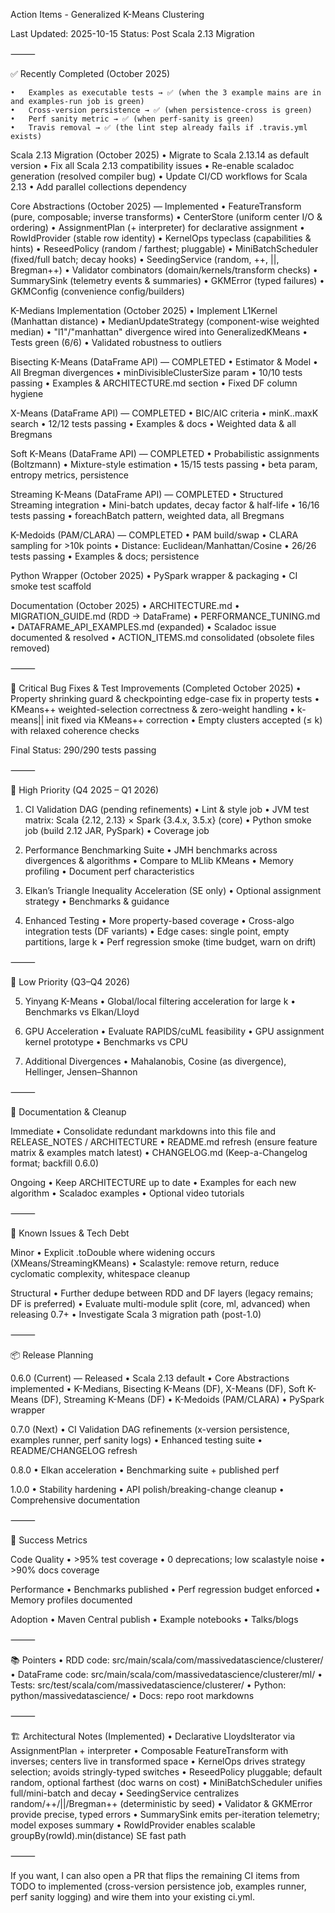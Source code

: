 Action Items - Generalized K-Means Clustering

Last Updated: 2025-10-15
Status: Post Scala 2.13 Migration

⸻

✅ Recently Completed (October 2025)

    •   Examples as executable tests → ✅ (when the 3 example mains are in and examples-run job is green)
	•	Cross-version persistence → ✅ (when persistence-cross is green)
	•	Perf sanity metric → ✅ (when perf-sanity is green)
	•	Travis removal → ✅ (the lint step already fails if .travis.yml exists)

Scala 2.13 Migration (October 2025)
	•	Migrate to Scala 2.13.14 as default version
	•	Fix all Scala 2.13 compatibility issues
	•	Re-enable scaladoc generation (resolved compiler bug)
	•	Update CI/CD workflows for Scala 2.13
	•	Add parallel collections dependency

Core Abstractions (October 2025) — Implemented
	•	FeatureTransform (pure, composable; inverse transforms)
	•	CenterStore (uniform center I/O & ordering)
	•	AssignmentPlan (+ interpreter) for declarative assignment
	•	RowIdProvider (stable row identity)
	•	KernelOps typeclass (capabilities & hints)
	•	ReseedPolicy (random / farthest; pluggable)
	•	MiniBatchScheduler (fixed/full batch; decay hooks)
	•	SeedingService (random, ++, ||, Bregman++)
	•	Validator combinators (domain/kernels/transform checks)
	•	SummarySink (telemetry events & summaries)
	•	GKMError (typed failures)
	•	GKMConfig (convenience config/builders)

K-Medians Implementation (October 2025)
	•	Implement L1Kernel (Manhattan distance)
	•	MedianUpdateStrategy (component-wise weighted median)
	•	"l1"/"manhattan" divergence wired into GeneralizedKMeans
	•	Tests green (6/6)
	•	Validated robustness to outliers

Bisecting K-Means (DataFrame API) — COMPLETED
	•	Estimator & Model
	•	All Bregman divergences
	•	minDivisibleClusterSize param
	•	10/10 tests passing
	•	Examples & ARCHITECTURE.md section
	•	Fixed DF column hygiene

X-Means (DataFrame API) — COMPLETED
	•	BIC/AIC criteria
	•	minK..maxK search
	•	12/12 tests passing
	•	Examples & docs
	•	Weighted data & all Bregmans

Soft K-Means (DataFrame API) — COMPLETED
	•	Probabilistic assignments (Boltzmann)
	•	Mixture-style estimation
	•	15/15 tests passing
	•	beta param, entropy metrics, persistence

Streaming K-Means (DataFrame API) — COMPLETED
	•	Structured Streaming integration
	•	Mini-batch updates, decay factor & half-life
	•	16/16 tests passing
	•	foreachBatch pattern, weighted data, all Bregmans

K-Medoids (PAM/CLARA) — COMPLETED
	•	PAM build/swap
	•	CLARA sampling for >10k points
	•	Distance: Euclidean/Manhattan/Cosine
	•	26/26 tests passing
	•	Examples & docs; persistence

Python Wrapper (October 2025)
	•	PySpark wrapper & packaging
	•	CI smoke test scaffold

Documentation (October 2025)
	•	ARCHITECTURE.md
	•	MIGRATION_GUIDE.md (RDD → DataFrame)
	•	PERFORMANCE_TUNING.md
	•	DATAFRAME_API_EXAMPLES.md (expanded)
	•	Scaladoc issue documented & resolved
	•	ACTION_ITEMS.md consolidated (obsolete files removed)

⸻

🔧 Critical Bug Fixes & Test Improvements (Completed October 2025)
	•	Property shrinking guard & checkpointing edge-case fix in property tests
	•	KMeans++ weighted-selection correctness & zero-weight handling
	•	k-means|| init fixed via KMeans++ correction
	•	Empty clusters accepted (≤ k) with relaxed coherence checks

Final Status: 290/290 tests passing

⸻

🚧 High Priority (Q4 2025 – Q1 2026)

1) CI Validation DAG (pending refinements)
	•	Lint & style job
	•	JVM test matrix: Scala {2.12, 2.13} × Spark {3.4.x, 3.5.x} (core)
	•	Python smoke job (build 2.12 JAR, PySpark)
	•	Coverage job

2) Performance Benchmarking Suite
	•	JMH benchmarks across divergences & algorithms
	•	Compare to MLlib KMeans
	•	Memory profiling
	•	Document perf characteristics

3) Elkan’s Triangle Inequality Acceleration (SE only)
	•	Optional assignment strategy
	•	Benchmarks & guidance

4) Enhanced Testing
	•	More property-based coverage
	•	Cross-algo integration tests (DF variants)
	•	Edge cases: single point, empty partitions, large k
	•	Perf regression smoke (time budget, warn on drift)

⸻

🔮 Low Priority (Q3–Q4 2026)

5) Yinyang K-Means
	•	Global/local filtering acceleration for large k
	•	Benchmarks vs Elkan/Lloyd

6) GPU Acceleration
	•	Evaluate RAPIDS/cuML feasibility
	•	GPU assignment kernel prototype
	•	Benchmarks vs CPU

7) Additional Divergences
	•	Mahalanobis, Cosine (as divergence), Hellinger, Jensen–Shannon

⸻

📝 Documentation & Cleanup

Immediate
	•	Consolidate redundant markdowns into this file and RELEASE_NOTES / ARCHITECTURE
	•	README.md refresh (ensure feature matrix & examples match latest)
	•	CHANGELOG.md (Keep-a-Changelog format; backfill 0.6.0)

Ongoing
	•	Keep ARCHITECTURE up to date
	•	Examples for each new algorithm
	•	Scaladoc examples
	•	Optional video tutorials

⸻

🐛 Known Issues & Tech Debt

Minor
	•	Explicit .toDouble where widening occurs (XMeans/StreamingKMeans)
	•	Scalastyle: remove return, reduce cyclomatic complexity, whitespace cleanup

Structural
	•	Further dedupe between RDD and DF layers (legacy remains; DF is preferred)
	•	Evaluate multi-module split (core, ml, advanced) when releasing 0.7+
	•	Investigate Scala 3 migration path (post-1.0)

⸻

📦 Release Planning

0.6.0 (Current) — Released
	•	Scala 2.13 default
	•	Core Abstractions implemented
	•	K-Medians, Bisecting K-Means (DF), X-Means (DF), Soft K-Means (DF), Streaming K-Means (DF)
	•	K-Medoids (PAM/CLARA)
	•	PySpark wrapper

0.7.0 (Next)
	•	CI Validation DAG refinements (x-version persistence, examples runner, perf sanity logs)
	•	Enhanced testing suite
	•	README/CHANGELOG refresh

0.8.0
	•	Elkan acceleration
	•	Benchmarking suite + published perf

1.0.0
	•	Stability hardening
	•	API polish/breaking-change cleanup
	•	Comprehensive documentation

⸻

🎯 Success Metrics

Code Quality
	•	>95% test coverage
	•	0 deprecations; low scalastyle noise
	•	>90% docs coverage

Performance
	•	Benchmarks published
	•	Perf regression budget enforced
	•	Memory profiles documented

Adoption
	•	Maven Central publish
	•	Example notebooks
	•	Talks/blogs

⸻

📚 Pointers
	•	RDD code: src/main/scala/com/massivedatascience/clusterer/
	•	DataFrame code: src/main/scala/com/massivedatascience/clusterer/ml/
	•	Tests: src/test/scala/com/massivedatascience/clusterer/
	•	Python: python/massivedatascience/
	•	Docs: repo root markdowns

⸻

🏗️ Architectural Notes (Implemented)
	•	Declarative LloydsIterator via AssignmentPlan + interpreter
	•	Composable FeatureTransform with inverses; centers live in transformed space
	•	KernelOps drives strategy selection; avoids stringly-typed switches
	•	ReseedPolicy pluggable; default random, optional farthest (doc warns on cost)
	•	MiniBatchScheduler unifies full/mini-batch and decay
	•	SeedingService centralizes random/++/||/Bregman++ (deterministic by seed)
	•	Validator & GKMError provide precise, typed errors
	•	SummarySink emits per-iteration telemetry; model exposes summary
	•	RowIdProvider enables scalable groupBy(rowId).min(distance) SE fast path

⸻

If you want, I can also open a PR that flips the remaining CI items from TODO to implemented (cross-version persistence job, examples runner, perf sanity logging) and wire them into your existing ci.yml.
